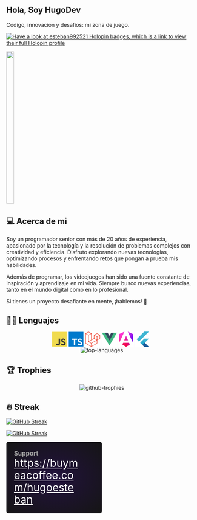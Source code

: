 ## Hola, Soy HugoDev

Código, innovación y desafíos: mi zona de juego.

[![Have a look at esteban992521 Holopin badges, which is a link to view their full Holopin profile](https://holopin.me/theshiveshnetwork)](https://holopin.me/theshiveshnetwork)

<div style="display: flex; gap: 10px; width: 100%; height: auto; margin-bottom: 10px;">
<picture>
  <source
    srcset="https://github-readme-stats.vercel.app/api?username=esteban992521&show_icons=true&theme=dark"
    media="(prefers-color-scheme: dark)"
  />
  <source
    srcset="https://github-readme-stats.vercel.app/api?username=esteban992521&show_icons=true"
    media="(prefers-color-scheme: light), (prefers-color-scheme: no-preference)"
  />
  <img src="https://github-readme-stats.vercel.app/api?username=esteban992521&show_icons=true" height="400px" width="100%" />
</picture>
</div>



## 💻 Acerca de mi

Soy un programador senior con más de 20 años de experiencia, apasionado por la tecnología y la resolución de problemas complejos con creatividad y eficiencia. Disfruto explorando nuevas tecnologías, optimizando procesos y enfrentando retos que pongan a prueba mis habilidades.

Además de programar, los videojuegos han sido una fuente constante de inspiración y aprendizaje en mi vida. Siempre busco nuevas experiencias, tanto en el mundo digital como en lo profesional.

Si tienes un proyecto desafiante en mente, ¡hablemos! 🚀


## 👨‍💻 Lenguajes

<div style="display: flex; align-items: center; justify-content: center;">
<img src="https://github.com/devicons/devicon/blob/master/icons/javascript/javascript-original.svg" alt="javascript" width="40" height="40"/>&nbsp;<img src="https://github.com/devicons/devicon/blob/master/icons/typescript/typescript-original.svg" alt="typescript" width="40" height="40"/>&nbsp;<img src="https://github.com/devicons/devicon/blob/master/icons/laravel/laravel-original.svg" alt="Laravel" width="40" height="40"/>&nbsp;<img src="https://github.com/devicons/devicon/blob/master/icons/vuejs/vuejs-original.svg" alt="Vue js" width="40" height="40"/>&nbsp;<img src="https://github.com/devicons/devicon/blob/master/icons/angular/angular-original.svg" alt="Angular" width="40" height="40"/>&nbsp;<img src="https://github.com/devicons/devicon/blob/master/icons/flutter/flutter-original.svg" alt="Flutter" width="40" height="40"/>&nbsp;
</div>
<div style="display: flex; align-items: center; justify-content: center;">
<img src="https://github-readme-stats.vercel.app/api/top-langs/?username=esteban992521&layout=compact&theme=vision-friendly-dark" alt="top-languages" />
</div>

## 🏆 Trophies

<div align="center">
  <img src="https://github-profile-trophy.vercel.app/?username=esteban992521&theme=dark_lover" alt="github-trophies" />
</div>

## 🔥 Streak
[![GitHub Streak](https://streak-stats.demolab.com/?user=esteban992521)](https://git.io/streak-stats)

[![GitHub Streak](https://github-readme-streak-stats.herokuapp.com?user=esteban992521&theme=highcontrast)](https://git.io/streak-stats)


<div style="width: calc(50% - 40px); padding: 20px; height: auto; border-radius: 5px; background: radial-gradient(#22123D, #151515); display: flex; flex-direction: column; align-items: start; justify-content: end;">
    <h3 style="color: #9F9F9F; margin: 0;">Support</h3>
    <a href="https://buymeacoffee.com/hugoesteban" target="_blank" style="color: #fff; font-size: 28px; width: calc(100% - 40px); line-height: 32px;">https://buymeacoffee.com/hugoesteban</a>
</div>
